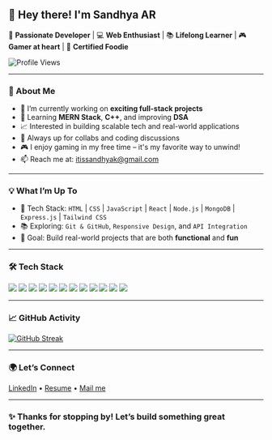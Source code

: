 ## 👋 Hey there! I'm Sandhya AR
🚀 **Passionate Developer** | 💻 **Web Enthusiast** | 📚 **Lifelong Learner** | 🎮 **Gamer at heart**  | 🍱 **Certified Foodie** 

![Profile Views](https://komarev.com/ghpvc/?username=Sandhya-AR&color=blueviolet&style=flat)

---

### 🌱 About Me

- 🔭 I’m currently working on **exciting full-stack projects**
- 🌱 Learning **MERN Stack**, **C++**, and improving **DSA**
- 📈 Interested in building scalable tech and real-world applications
- 💬 Always up for collabs and coding discussions
- 🎮 I enjoy gaming in my free time – it's my favorite way to unwind!
- 📫 Reach me at: itissandhyak@gmail.com 

---

### 💡 What I’m Up To

- 🔧 Tech Stack: `HTML` | `CSS` | `JavaScript` | `React` | `Node.js` | `MongoDB` | `Express.js` | `Tailwind CSS`
- 📚 Exploring: `Git & GitHub`, `Responsive Design`, and `API Integration`
- 🎯 Goal: Build real-world projects that are both **functional** and **fun**

---

### 🛠️ Tech Stack

<p align="left">
  <img src="https://img.shields.io/badge/HTML5-E34F26?style=flat&logo=html5&logoColor=white"/>
  <img src="https://img.shields.io/badge/CSS3-1572B6?style=flat&logo=css3&logoColor=white"/>
  <img src="https://img.shields.io/badge/JavaScript-F7DF1E?style=flat&logo=javascript&logoColor=black"/>
  <img src="https://img.shields.io/badge/React-61DAFB?style=flat&logo=react&logoColor=black"/>
  <img src="https://img.shields.io/badge/Node.js-339933?style=flat&logo=node.js&logoColor=white"/>
  <img src="https://img.shields.io/badge/Express.js-000000?style=flat&logo=express&logoColor=white"/>
  <img src="https://img.shields.io/badge/MongoDB-47A248?style=flat&logo=mongodb&logoColor=white"/>
  <img src="https://img.shields.io/badge/Git-F05032?style=flat&logo=git&logoColor=white"/>
  <img src="https://img.shields.io/badge/GitHub-181717?style=flat&logo=github&logoColor=white"/>
  <img src="https://img.shields.io/badge/Python-3776AB?style=flat&logo=python&logoColor=white"/>
  <img src="https://img.shields.io/badge/C++-00599C?style=flat&logo=c%2B%2B&logoColor=white"/>
  <img src="https://img.shields.io/badge/Web%20Development-FB8C00?style=flat&logo=Google-Chrome&logoColor=white"/>
</p>

---

### 📈 GitHub Activity

[![GitHub Streak](https://streak-stats.demolab.com?user=Sandhya-AR&theme=radical&hide_border=false)](https://git.io/streak-stats)


---

### 🌍 Let’s Connect

[LinkedIn](www.linkedin.com/in/sandhya-ar) • [Resume](https://drive.google.com/file/d/1IqwEWZirUlxsjc6wmN6j5quJfpj9KZWG/view?usp=sharing) • [Mail me](itissandhyak@gmail.com)

---


### ✨ Thanks for stopping by! Let’s build something great together.

<!---
Sandhya-AR/Sandhya-AR is a ✨ special ✨ repository because its `README.md` (this file) appears on your GitHub profile.
You can click the Preview link to take a look at your changes.
--->
